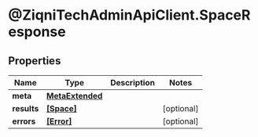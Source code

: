 # @ZiqniTechAdminApiClient.SpaceResponse

## Properties

Name | Type | Description | Notes
------------ | ------------- | ------------- | -------------
**meta** | [**MetaExtended**](MetaExtended.md) |  | 
**results** | [**[Space]**](Space.md) |  | [optional] 
**errors** | [**[Error]**](Error.md) |  | [optional] 


